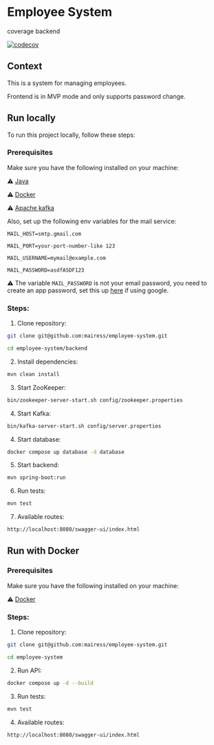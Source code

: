 # Employee System

coverage backend

[![codecov](https://codecov.io/gh/mairess/employee-system/graph/badge.svg?token=uhpCCXvCNz)](https://codecov.io/gh/mairess/employee-system)

## Context

This is a system for managing employees.

Frontend is in MVP mode and only supports password change.

## Run locally

To run this project locally, follow these steps:

### Prerequisites

Make sure you have the following installed on your machine:

⚠️ [Java](https://www.oracle.com/java/)

⚠️ [Docker](https://www.docker.com/get-started/)

⚠️ [Apache kafka](https://kafka.apache.org/documentation/#quickstart)

Also, set up the following env variables for the mail service:

```
MAIL_HOST=smtp.gmail.com 

MAIL_PORT=your-port-number-like 123

MAIL_USERNAME=mymail@example.com

MAIL_PASSWORD=asdfASDF123

```

⚠️ The variable `MAIL_PASSWORD` is not your email password, you need to create an app password, set this up [here](https://myaccount.google.com/apppasswords) if using google.

### Steps:

1. Clone repository:

```BASH
git clone git@github.com:mairess/employee-system.git

cd employee-system/backend
```

2. Install dependencies:

```BASH
mvn clean install
```

3. Start ZooKeeper:

```BASH
bin/zookeeper-server-start.sh config/zookeeper.properties
```

4. Start Kafka:

```BASH
bin/kafka-server-start.sh config/server.properties
```

4. Start database:

```BASH
docker compose up database -d database 
```

5. Start backend:

```BASH
mvn spring-boot:run
```

6. Run tests:

```BASH
mvn test
```

7. Available routes:

```BASH
http://localhost:8080/swagger-ui/index.html
```

## Run with Docker

### Prerequisites

Make sure you have the following installed on your machine:

⚠️ [Docker](https://www.docker.com/get-started/)

### Steps:

1. Clone repository:

```BASH
git clone git@github.com:mairess/employee-system.git

cd employee-system
```

2. Run API:

```BASH
docker compose up -d --build 
```

3. Run tests:

```BASH
mvn test
```

4. Available routes:

```BASH
http://localhost:8080/swagger-ui/index.html
```